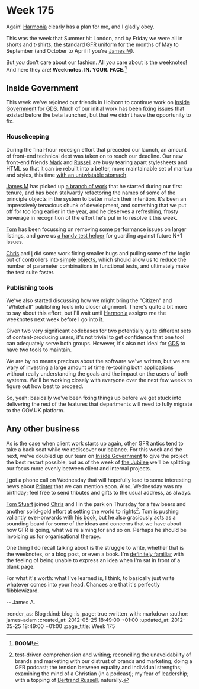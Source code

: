 Week 175
=========

Again! [Harmonia][] clearly has a plan for me, and I gladly obey.

This was the week that Summer hit London, and by Friday we were all in shorts and t-shirts, the standard [GFR](/) uniform for the months of May to September (and October to April if you're [James M](/james-mead)).

But *you* don't care about our fashion. All *you* care about is the weeknotes! And here they are! **Weeknotes. IN. YOUR. FACE.[^boom]**

Inside Government
------

This week we've rejoined our friends in Holborn to continue work on [Inside Government][] for [GDS][]. Much of our initial work has been fixing issues that existed before the beta launched, but that we didn't have the opportunity to fix.

### Housekeeping

During the final-hour redesign effort that preceded our launch, an amount of front-end technical debt was taken on to reach our deadline. Our new front-end friends [Mark](http://mhurrell.co.uk/) and [Russell](https://twitter.com/russellthorn) are busy tearing apart stylesheets and HTML so that it can be rebuilt into a better, more maintainable set of markup and styles, this time [with an untwistable stomach](http://www.snpp.com/episodes/8F17.html).

[James M](/james-mead) has picked up [a branch of work](https://github.com/alphagov/whitehall/compare/89bb4a959dfa2c9567c48b33f01384878e17d4b1...0b0734285f6b9bd0350a46d2de978dd59db97440) that he started during our first tenure, and has been stalwartly refactoring the names of some of the principle objects in the system to better match their intention. It's been an impressively tenacious chunk of development, and something that we put off for too long earlier in the year, and he deserves a refreshing, frosty beverage in recognition of the effort he's put in to resolve it this week.

[Tom](/tom-ward) has been focussing on removing some performance issues on larger listings, and gave us [a handy test helper](https://github.com/alphagov/whitehall/commit/1d393945af0525c92d25b75b9e1b614b9f78596f#L5R18) for guarding against future N+1 issues.

[Chris](/chris-roos) and [I](/james-adam) did some work fixing smaller bugs and pulling some of the logic out of controllers into [simple objects](https://github.com/alphagov/whitehall/commit/e9f82fae580e379c3c18f2605dfd38dfb1f530ef), which should allow us to reduce the number of parameter combinations in functional tests, and ultimately make the test suite faster.

### Publishing tools

We've also started discussing how we might bring the "Citizen" and "Whitehall" publishing tools into closer alignment. There's quite a bit more to say about this effort, but I'll wait until [Harmonia][] assigns me the weeknotes next week before I go into it.

Given two very significant codebases for two potentially quite different sets of content-producing users, it's not trivial to get confidence that one tool can adequately serve both groups. However, it's also not ideal for [GDS][] to have two tools to maintain.

We are by no means precious about the software we've written, but we are wary of investing a large amount of time re-tooling both applications without really understanding the goals and the impact on the users of both systems. We'll be working closely with everyone over the next few weeks to figure out how best to proceed.

So, yeah: basically we've been fixing things up before we get stuck into delivering the rest of the features that departments will need to fully migrate to the GOV.UK platform.


Any other business
----

As is the case when client work starts up again, other GFR antics tend to take a back seat while we rediscover our balance. For this week and the next, we've doubled up our team on [Inside Government][] to give the project the best restart possible, but as of the week of [the Jubilee](http://www.direct.gov.uk/en/Nl1/Newsroom/Features/DG_WP200687) we'll be splitting our focus more evenly between client and internal projects.

[I](/james-adam) got a phone call on Wednesday that will hopefully lead to some interesting news about [Printer][] that we can mention soon. Also, Wednesday was my birthday; feel free to send tributes and gifts to the usual address, as always.

[Tom Stuart](http://experthuman.com) joined [Chris](/chris-roos) and I in the park on Thursday for a few beers and another solid-gold effort at setting the world to rights[^topics]. Tom is pushing valiantly ever-onwards with [his book](http://experthuman.com/computation-book), but he also graciously acts as a sounding board for some of the ideas and concerns that we have about how GFR is going, what we're aiming for and so on. Perhaps he should be invoicing us for organisational therapy.

One thing I do recall talking about is the struggle to write, whether that is the weeknotes, or a blog post, or even a book. I'm [definitely familiar](http://scholar.google.co.uk/scholar?cluster=13419125528182239712&hl=en&as_sdt=0,5&sciodt=0,5) with the feeling of being unable to express an idea when I'm sat in front of a blank page.

For what it's worth: what I've learned is, I think, to basically just write whatever comes into your head. Chances are that it's perfectly flibblewizard.

-- James A.

[^boom]: **BOOM!**
[^topics]: test-driven comprehension and writing; reconciling the unavoidability of brands and marketing with our distrust of brands and marketing; doing a GFR podcast; the tension between equality and individual strengths; examining the mind of a Christian (in a podcast); my fear of leadership; with a topping of [Bertrand Russell][], naturally.

[Harmonia]: http://github.com/freerange/harmonia
[Inside Government]: /inside-government
[GDS]: http://digital.cabinetoffice.gov.uk
[Bertrand Russell]: https://gist.github.com/2759123
[Printer]: /printer

:render_as: Blog
:kind: blog
:is_page: true
:written_with: markdown
:author: james-adam
:created_at: 2012-05-25 18:49:00 +01:00
:updated_at: 2012-05-25 18:49:00 +01:00
:page_title: Week 175
